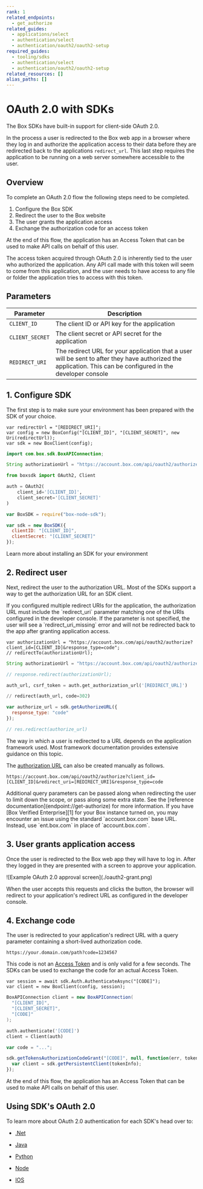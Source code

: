 ```yaml
---
rank: 1
related_endpoints: 
  - get_authorize
related_guides:
  - applications/select
  - authentication/select
  - authentication/oauth2/oauth2-setup
required_guides:
  - tooling/sdks
  - authentication/select
  - authentication/oauth2/oauth2-setup
related_resources: []
alias_paths: []
---
```


# OAuth 2.0 with SDKs

The Box SDKs have built-in support for client-side OAuth 2.0.

In the process a user is redirected to the Box web app in a browser where they
log in and authorize the application access to their data before they are
redirected back to the applications `redirect_url`. This last step requires the
application to be running on a web server somewhere accessible to the user.

## Overview

To complete an OAuth 2.0 flow the following steps need to be completed.

1. Configure the Box SDK
2. Redirect the user to the Box website
3. The user grants the application access
4. Exchange the authorization code for an access token

At the end of this flow, the application has an Access Token that can be used to
make API calls on behalf of this user.

<Message notice>
  The access token acquired through OAuth 2.0 is inherently tied to the user who
  authorized the application. Any API call made with this token will seem to
  come from this application, and the user needs to have access to any file or
  folder the application tries to access with this token.
</Message>

## Parameters

<!-- markdownlint-disable line-length -->

| Parameter       | Description                                                                                                                                                   |
| --------------- | ------------------------------------------------------------------------------------------------------------------------------------------------------------- |
| `CLIENT_ID`     | The client ID or API key for the application                                                                                                                  |
| `CLIENT_SECRET` | The client secret or API secret for the application                                                                                                           |
| `REDIRECT_URI`  | The redirect URL for your application that a user will be sent to after they have authorized the application. This can be configured in the developer console |

<!-- markdownlint-enable line-length -->

## 1. Configure SDK

The first step is to make sure your environment has been prepared with the SDK of
your choice.

<Tabs>
  <Tab title='.NET'>

```dotnet
var redirectUrl = "[REDIRECT_URI]";
var config = new BoxConfig("[CLIENT_ID]", "[CLIENT_SECRET]", new Uri(redirectUrl));
var sdk = new BoxClient(config);
```

  </Tab>
  <Tab title='Java'>

<!-- markdownlint-disable line-length -->

```java
import com.box.sdk.BoxAPIConnection;

String authorizationUrl = "https://account.box.com/api/oauth2/authorize?client_id=[CLIENT_ID]&response_type=code";
```

<!-- markdownlint-enable line-length -->

  </Tab>
  <Tab title='Python'>

```python
from boxsdk import OAuth2, Client

auth = OAuth2(
    client_id='[CLIENT_ID]',
    client_secret='[CLIENT_SECRET]'
)
```

  </Tab>
  <Tab title='Node'>

```js
var BoxSDK = require("box-node-sdk");

var sdk = new BoxSDK({
  clientID: "[CLIENT_ID]",
  clientSecret: "[CLIENT_SECRET]"
});
```

  </Tab>
</Tabs>

<CTA to="guide://tooling/sdks">
  Learn more about installing an SDK for your environment
</CTA>

## 2. Redirect user

Next, redirect the user to the authorization URL. Most of the SDKs support a
way to get the authorization URL for an SDK client.

<Message warning>
If you configured multiple redirect URIs for the application, the authorization
URL must include the `redirect_uri` parameter matching one of the URIs
configured in the developer console. If the parameter is not specified, the
user will see a `redirect_uri_missing` error and will not be redirected back to
the app after granting application access.
</Message>

<Tabs>
  <Tab title='.NET'>

```dotnet
var authorizationUrl = "https://account.box.com/api/oauth2/authorize?client_id=[CLIENT_ID]&response_type=code";
// redirectTo(authorizationUrl);
```

  </Tab>
  <Tab title='Java'>

<!-- markdownlint-disable line-length -->

```java
String authorizationUrl = "https://account.box.com/api/oauth2/authorize?client_id=[CLIENT_ID]&response_type=code";

// response.redirect(authorizationUrl);
```

<!-- markdownlint-enable line-length -->

  </Tab>
  <Tab title='Python'>

```python
auth_url, csrf_token = auth.get_authorization_url('[REDIRECT_URL]')

// redirect(auth_url, code=302)
```

  </Tab>
  <Tab title='Node'>

```js
var authorize_url = sdk.getAuthorizeURL({
  response_type: "code"
});

// res.redirect(authorize_url)
```

  </Tab>
</Tabs>

<Message>
  The way in which a user is redirected to a URL depends on the application
  framework used. Most framework documentation provides extensive guidance on
  this topic.
</Message>

The [authorization URL](endpoint://get-authorize) can also be created manually
as follows.

<!-- markdownlint-disable line-length -->

```curl
https://account.box.com/api/oauth2/authorize?client_id=[CLIENT_ID]&redirect_uri=[REDIRECT_URI]&response_type=code
```

<!-- markdownlint-enable line-length -->

<Message>
 Additional query parameters can be passed along when redirecting the user to
 limit down the scope, or pass along some extra state. See the [reference
 documentation](endpoint://get-authorize) for more information.
</Message>

<Message type='tip'>
  If you have [Box Verified Enterprise][1] for your Box 
  instance turned on, you 
  may encounter an issue using the standard 
  `account.box.com` base URL. 
  Instead, use `ent.box.com` in place of `account.box.com`.
</Message>

## 3. User grants application access

Once the user is redirected to the Box web app they will have to log in. After
they logged in they are presented with a screen to approve your application.

<ImageFrame border center shadow width="400">
  ![Example OAuth 2.0 approval screen](./oauth2-grant.png)
</ImageFrame>

When the user accepts this requests and clicks the button, the browser will
redirect to your application's redirect URL as configured in the developer console.

## 4. Exchange code

The user is redirected to your application's redirect URL with a query parameter
containing a short-lived authorization code.

```curl
https://your.domain.com/path?code=1234567
```

This code is not an [Access Token][tokens] and is only valid for a few seconds.
The SDKs can be used to exchange the code for an actual Access Token.

<Tabs>
  <Tab title='.NET'>

```dotnet
var session = await sdk.Auth.AuthenticateAsync("[CODE]");
var client = new BoxClient(config, session);
```

  </Tab>
  <Tab title='Java'>

```java
BoxAPIConnection client = new BoxAPIConnection(
  "[CLIENT_ID]",
  "[CLIENT_SECRET]",
  "[CODE]"
);
```

  </Tab>
  <Tab title='Python'>

```python
auth.authenticate('[CODE]')
client = Client(auth)
```

  </Tab>
  <Tab title='Node'>

```js
var code = "...";

sdk.getTokensAuthorizationCodeGrant("[CODE]", null, function(err, tokenInfo) {
  var client = sdk.getPersistentClient(tokenInfo);
});
```

  </Tab>
</Tabs>

At the end of this flow, the application has an Access Token that can be used to
make API calls on behalf of this user.

## Using SDK's OAuth 2.0

To learn more about OAuth 2.0 authentication for each SDK's head over to:

- [.Net][.Net]

- [Java][Java]

- [Python][Python]

- [Node][Node]

- [IOS][IOS]

[.Net]: https://github.com/box/box-windows-sdk-v2/blob/main/docs/authentication.md#traditional-3-legged-oauth2
[Java]: https://github.com/box/box-java-sdk/blob/main/doc/authentication.md#standard-3-legged-oauth-20
[Python]: https://github.com/box/box-python-sdk/blob/main/docs/usage/authentication.md#traditional-3-legged-oauth2
[Node]: https://github.com/box/box-node-sdk/blob/main/docs/authentication.md#traditional-3-legged-oauth2
[IOS]: https://github.com/box/box-ios-sdk/blob/main/docs/usage/authentication.md#traditional-3-legged-oauth2

[tokens]: g://authentication/tokens/access-tokens
<!-- i18n-enable localize-links -->
[1]: https://support.box.com/hc/en-us/articles/360043693554-Box-Verified-Enterprise-Supported-Apps
<!-- i18n-disable localize-links -->